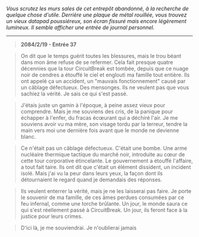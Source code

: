 _Vous scrutez les murs sales de cet entrepôt abandonné, à la recherche de quelque chose d'utile. Derrière une plaque de métal rouillée, vous trouvez un vieux datapad poussiéreux, son écran fissuré mais encore légèrement lumineux. Il semble afficher une entrée de journal personnel._

---

> **2084/2/19 - Entrée 37**

> On dit que le temps guérit toutes les blessures, mais le trou béant dans mon âme refuse de se refermer. Cela fait presque quatre décennies que la tour CircuitBreak est tombée, depuis que ce nuage noir de cendres a étouffé le ciel et englouti ma famille tout entière. Ils ont appelé ça un accident, un "mauvais fonctionnement" causé par un câblage défectueux. Des mensonges. Ils ne veulent pas que vous sachiez la vérité. Je sais ce qui s'est passé.

> J'étais juste un gamin à l'époque, à peine assez vieux pour comprendre. Mais je me souviens des cris, de la panique pour échapper à l'enfer, du fracas écœurant qui a déchiré l'air. Je me souviens avoir vu ma mère, son visage tordu par la terreur, tendre la main vers moi une dernière fois avant que le monde ne devienne blanc.

> Ce n'était pas un câblage défectueux. C'était une bombe. Une arme nucléaire thermique tactique du marché noir, introduite au cœur de cette tour corporative étincelante. Le gouvernement a étouffé l'affaire, a tout fait taire. Ils ont dit que c'était un élément dissident, un incident isolé. Mais j'ai vu la peur dans leurs yeux, la façon dont ils détournaient le regard quand je demandais des réponses.

> Ils veulent enterrer la vérité, mais je ne les laisserai pas faire. Je porte le souvenir de ma famille, de ces âmes perdues consumées par ce feu infernal, comme une torche brûlante. Un jour, le monde saura ce qui s'est réellement passé à CircuitBreak. Un jour, ils feront face à la justice pour leurs crimes.

> D'ici là, je me souviendrai. Je n'oublierai jamais
